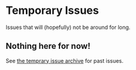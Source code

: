 # Temporary Issues 
Issues that will (hopefully) not be around for long.

## Nothing here for now!
See [the temprary issue archive](./archive/TemporaryIssues) for past issues.